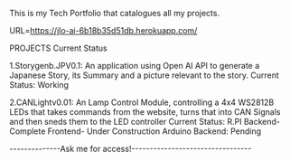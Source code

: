 This is my Tech Portfolio that catalogues all my projects.

URL=https://jlo-ai-6b18b35d51db.herokuapp.com/

PROJECTS Current Status

1.Storygenb.JPV0.1: An application using Open AI API to generate a Japanese Story, its Summary and a picture relevant to the story. 
Current Status: Working

2.CANLightv0.01: An Lamp Control Module, controlling a 4x4 WS2812B LEDs that takes commands from the website, turns that into CAN Signals and then sneds them to the LED controller
Current Status: R.PI Backend- Complete
                    Frontend- Under Construction
             Arduino Backend: Pending      


--------------Ask me for access!---------------------------------
